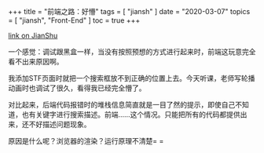 +++
title = "前端之路：好懵"
tags = [
    "jiansh"
]
date = "2020-03-07"
topics = [
    "jiansh",
    "Front-End"
]
toc = true
+++



[link on JianShu](https://www.jianshu.com/p/9efa080a5df7)

一个感觉：调试跟黑盒一样，当没有按照预想的方式进行起来时，前端这玩意完全看不出来原因啊。

我添加STF页面时就把一个搜索框放不到正确的位置上去。今天听课，老师写轮播动画时也调试了很久，看得我已经完全懵了。

对比起来，后端代码报错时的堆栈信息简直就是一目了然的提示，即使自己不知道，也有关键字进行搜索描述。前端……这个情况。只能把所有的代码都提供出来，还不好描述问题现象。

原因是什么呢？浏览器的渲染？运行原理不清楚= =

